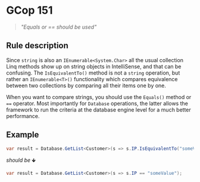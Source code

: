 ﻿# GCop 151

> *"Equals or == should be used"*

## Rule description

Since `string` is also an `IEnumerable<System.Char>` all the usual collection Linq methods show up on string objects in IntelliSense, and that can be confusing. The `IsEquivalentTo()` method is not a `string` operation, but rather an `IEnumerable<T>()` functionality which compares equivalence between two collections by comparing all their items one  by one. 

When you want to compare strings, you should use the `Equals()` method or `==` operator. Most importantly for `Database` operations, the latter allows the framework to run the criteria at the database engine level for a much better performance.

## Example

```csharp
var result = Database.GetList<Customer>(s => s.IP.IsEquivalentTo("someValue"));
```

*should be* 🡻

```csharp
var result = Database.GetList<Customer>(s => s.IP == "someValue");
```
